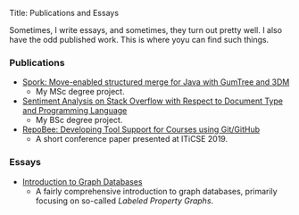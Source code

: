 Title: Publications and Essays

Sometimes, I write essays, and sometimes, they turn out pretty well. I also
have the odd published work. This is where yoyu can find such things.

### Publications

* [Spork: Move-enabled structured merge for Java with GumTree and 3DM](http://urn.kb.se/resolve?urn=urn:nbn:se:kth:diva-281960)
    - My MSc degree project.
* [Sentiment Analysis on Stack Overflow with Respect to Document Type and Programming Language](http://urn.kb.se/resolve?urn=urn:nbn:se:kth:diva-229785)
    - My BSc degree project.
* [RepoBee: Developing Tool Support for Courses using Git/GitHub](https://doi.org/10.1145/3304221.3319784)
    - A short conference paper presented at ITiCSE 2019.

### Essays

* [Introduction to Graph Databases]({static}/essays/graph_db_essay)
    - A fairly comprehensive introduction to graph databases, primarily
      focusing on so-called _Labeled Property Graphs_.
